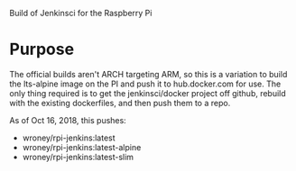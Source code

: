 
Build of Jenkinsci for the Raspberry Pi

# Purpose
The official builds aren't ARCH targeting ARM, so this is a variation to build
the lts-alpine image on the PI and push it to hub.docker.com for use.  The only
thing required is to get the jenkinsci/docker project off github, rebuild
with the existing dockerfiles, and then push them to a repo.  

As of Oct 16, 2018, this pushes:
- wroney/rpi-jenkins:latest
- wroney/rpi-jenkins:latest-alpine
- wroney/rpi-jenkins:latest-slim
